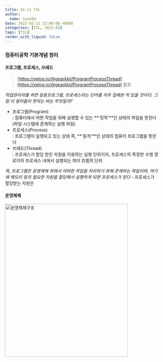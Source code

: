 ```yaml
---
title: 02.11 TIL
author:
  name: SsankQ
date: 2022-02-11 22:00:00 +0800
categories: [TIL, 2022-02]
tags: [TIL]
render_with_liquid: false
---
```


### 컴퓨터공학 기본개념 정리

#### 프로그램, 프로세스, 쓰레드
> [https://velog.io/@gparkkii/ProgramProcessThread](https://velog.io/@gparkkii/ProgramProcessThread) 참조  

  *작업관리자를 켜면 응용프로그램, 프로세스라는 단어를 자주 접해본 적 있을 것이다. 그럼 이 용어들이 뜻하는 바는 무엇일까?*

  - 프로그램(Program)  
  : 컴퓨터에서 어떤 작업을 위해 실행할 수 있는 **'정적'**인 상태의 파일을 뜻한다(파일 시스템에 존재하는 실행 파일) 
  - 프로세스(Process)  
  : 프로그램이 실행되고 있는 상태 즉, **'동적'**인 상태의 컴퓨터 프로그램을 뜻한다
  - 쓰레드(Thread)  
  : 프로세스가 할당 받은 자원을 이용하는 실행 단위이자, 프로세스의 특정한 수행 경로이자 프로세스 내에서 실행되는 여러 흐름의 단위

  *즉, 프로그램은 운영체제 위에서 어떠한 작업을 처리하기 위해 존재하는 파일이며, 여기에 메모리 등의 필요한 자원을 할당해서 실행하게 되면 프로세스가 된다*
    - 프로세스가 할당받는 자원은 

#### 운영체제    
<img src='https://user-images.githubusercontent.com/89354370/153741827-3f41c721-9858-4907-a67e-3ffb93b3f5bb.png' alt='운영체제구조' height=500px width=400px />


<!-- - 프로그램(정적) -> 실행시키는 순간 -> 프로세스(동적) 
  fs.readFile -> 하드웨어에 있는 파일을 메모리로 가져온다
  모든 변수 - 메모리에 저장
- 메모리 구조
1. JS 상에서 선언을 하면 메모리의 특정 공간을 빌려온다 
    => 이 때, 생성되는 메모리 공간의 주소 - 16진법으로 표현 / 
   ( 16진법의 max - 0xFFFFFFFF) max까지 공간을 쓰면 더 이상 사용할 수 없다
  => 32비트 운영체제는 이 메모리 공간을 최대 4GB까지 사용 가능하다
  포인터란? => reference와 비슷한 개념? - 찾아보자

32비트(programfile) 64비트(programfile x86)
가비지 콜렉션 -> 안쓰는 메모리를 정리하는 기능 / 콜렉터 - 콜렉션 기능을 하는 프로그램
레퍼런스 카운팅 등의 방법 - 주소 참조
우리가 해야할 일? 쓸데없는 변수를 너무 많이 선언하지는 말것! / 전역변수 최소화


- 이진파일 vs 텍스트 파일
- 이진파일: 컴퓨터를 위한 언어, 전기 신호 타이밍?
- 텍스트파일: 우리 눈에 보이는 언어 -->